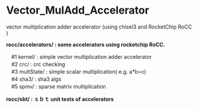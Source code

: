 # Vector_MulAdd_Accelerator
vector multiplication adder accelerator (using chisel3 and RocketChip RoCC )

**rocc/accelerators/ : some accelerators using rocketchip RoCC.**  

　#1 kernel/ : simple vector multiplication adder accelerator  
　#2 crc/ : crc checking  
　#3 multState/ : simple scalar multiplication( e.g. a*b=c)  
　#4 sha3/ : sha3 algs  
　#5 spmv/ : sparse matrix multiplication  
 
**rocc/sbt/ : ｓｂｔ unit tests of accelerators**  




